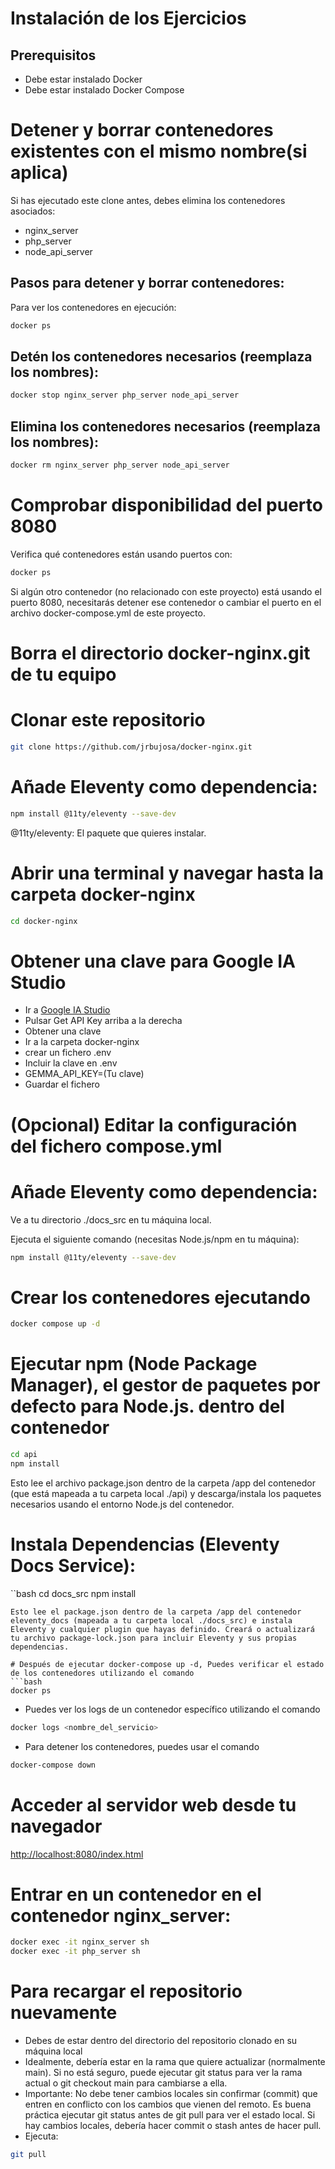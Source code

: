 # Instalación de los Ejercicios
## Prerequisitos

- Debe estar instalado Docker
- Debe estar instalado Docker Compose

# Detener y borrar contenedores existentes con el mismo nombre(si aplica)

Si has ejecutado este clone antes, debes elimina los contenedores asociados:

* nginx_server
* php_server
* node_api_server

## Pasos para detener y borrar contenedores:

Para ver los contenedores en ejecución:
```bash 
docker ps
```

## Detén los contenedores necesarios (reemplaza los nombres):
```bash 
docker stop nginx_server php_server node_api_server
```

## Elimina los contenedores necesarios (reemplaza los nombres):
```bash 
docker rm nginx_server php_server node_api_server
```

# Comprobar disponibilidad del puerto 8080

Verifica qué contenedores están usando puertos con:

```bash 
docker ps
```

Si algún otro contenedor (no relacionado con este proyecto) está usando el puerto 8080, necesitarás detener ese contenedor o cambiar el puerto en el archivo docker-compose.yml de este proyecto.

# Borra el directorio docker-nginx.git de tu equipo

# Clonar este repositorio
```bash 
git clone https://github.com/jrbujosa/docker-nginx.git
```

# Añade Eleventy como dependencia:
```bash 
npm install @11ty/eleventy --save-dev
```
@11ty/eleventy: El paquete que quieres instalar.

# Abrir una terminal y navegar hasta la carpeta docker-nginx
```bash 
cd docker-nginx
```
# Obtener una clave para Google IA Studio


- Ir a [Google IA Studio](https://aistudio.google.com/prompts/new_chat)
- Pulsar Get API Key arriba a la derecha
- Obtener una clave
- Ir a la carpeta docker-nginx
- crear un fichero .env
- Incluir la clave en .env
- GEMMA_API_KEY=(Tu clave)
- Guardar el fichero

# (Opcional) Editar la configuración del fichero compose.yml

# Añade Eleventy como dependencia:

Ve a tu directorio ./docs_src en tu máquina local.

Ejecuta el siguiente comando (necesitas Node.js/npm en tu máquina):
```bash
npm install @11ty/eleventy --save-dev
```

# Crear los contenedores ejecutando
```bash 
docker compose up -d
```

# Ejecutar npm (Node Package Manager), el gestor de paquetes por defecto para Node.js. dentro del contenedor
```bash 
cd api
npm install
```
Esto lee el archivo package.json dentro de la carpeta /app del contenedor (que está mapeada a tu carpeta local ./api) y descarga/instala los paquetes necesarios usando el entorno Node.js del contenedor.

# Instala Dependencias (Eleventy Docs Service):
``bash 
cd docs_src
npm install
```
Esto lee el package.json dentro de la carpeta /app del contenedor eleventy_docs (mapeada a tu carpeta local ./docs_src) e instala Eleventy y cualquier plugin que hayas definido. Creará o actualizará tu archivo package-lock.json para incluir Eleventy y sus propias dependencias.

# Después de ejecutar docker-compose up -d, Puedes verificar el estado de los contenedores utilizando el comando
```bash 
docker ps
```

- Puedes ver los logs de un contenedor específico utilizando el comando
```bash 
docker logs <nombre_del_servicio>
```

- Para detener los contenedores, puedes usar el comando
```bash 
docker-compose down
```
# Acceder al servidor web desde tu navegador

[http://localhost:8080/index.html](http://localhost:8080/index.html)

# Entrar en un contenedor en el contenedor nginx_server:
```bash 
docker exec -it nginx_server sh
docker exec -it php_server sh
```

# Para recargar el repositorio nuevamente

* Debes de estar dentro del directorio del repositorio clonado en su máquina local
* Idealmente, debería estar en la rama que quiere actualizar (normalmente main). Si no está seguro, puede ejecutar git status para ver la rama actual o git checkout main para cambiarse a ella.
* Importante: No debe tener cambios locales sin confirmar (commit) que entren en conflicto con los cambios que vienen del remoto. Es buena práctica ejecutar git status antes de git pull para ver el estado local. Si hay cambios locales, debería hacer commit o stash antes de hacer pull.
* Ejecuta:  
```bash 
git pull
```